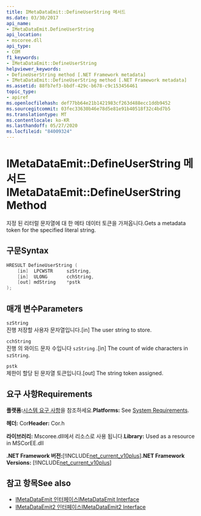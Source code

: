 ```yaml
---
title: IMetaDataEmit::DefineUserString 메서드
ms.date: 03/30/2017
api_name:
- IMetaDataEmit.DefineUserString
api_location:
- mscoree.dll
api_type:
- COM
f1_keywords:
- IMetaDataEmit::DefineUserString
helpviewer_keywords:
- DefineUserString method [.NET Framework metadata]
- IMetaDataEmit::DefineUserString method [.NET Framework metadata]
ms.assetid: 88fb7ef3-bbdf-429c-b678-c9c153456461
topic_type:
- apiref
ms.openlocfilehash: def77bb64e21b1421983cf263d488ecc1ddb9452
ms.sourcegitcommit: 03fec33630b46e78d5e81e91b40518f32c4bd7b5
ms.translationtype: MT
ms.contentlocale: ko-KR
ms.lasthandoff: 05/27/2020
ms.locfileid: "84009324"
---
```

# <a name="imetadataemitdefineuserstring-method"></a><span data-ttu-id="d71c5-102">IMetaDataEmit::DefineUserString 메서드</span><span class="sxs-lookup"><span data-stu-id="d71c5-102">IMetaDataEmit::DefineUserString Method</span></span>
<span data-ttu-id="d71c5-103">지정 된 리터럴 문자열에 대 한 메타 데이터 토큰을 가져옵니다.</span><span class="sxs-lookup"><span data-stu-id="d71c5-103">Gets a metadata token for the specified literal string.</span></span>  
  
## <a name="syntax"></a><span data-ttu-id="d71c5-104">구문</span><span class="sxs-lookup"><span data-stu-id="d71c5-104">Syntax</span></span>  
  
```cpp  
HRESULT DefineUserString (
    [in]  LPCWSTR     szString,
    [in]  ULONG       cchString,
    [out] mdString    *pstk
);  
```  
  
## <a name="parameters"></a><span data-ttu-id="d71c5-105">매개 변수</span><span class="sxs-lookup"><span data-stu-id="d71c5-105">Parameters</span></span>  
 `szString`  
 <span data-ttu-id="d71c5-106">진행 저장할 사용자 문자열입니다.</span><span class="sxs-lookup"><span data-stu-id="d71c5-106">[in] The user string to store.</span></span>  
  
 `cchString`  
 <span data-ttu-id="d71c5-107">진행 의 와이드 문자 수입니다 `szString` .</span><span class="sxs-lookup"><span data-stu-id="d71c5-107">[in] The count of wide characters in `szString`.</span></span>  
  
 `pstk`  
 <span data-ttu-id="d71c5-108">제한이 할당 된 문자열 토큰입니다.</span><span class="sxs-lookup"><span data-stu-id="d71c5-108">[out] The string token assigned.</span></span>  
  
## <a name="requirements"></a><span data-ttu-id="d71c5-109">요구 사항</span><span class="sxs-lookup"><span data-stu-id="d71c5-109">Requirements</span></span>  
 <span data-ttu-id="d71c5-110">**플랫폼:**[시스템 요구 사항](../../get-started/system-requirements.md)을 참조하세요.</span><span class="sxs-lookup"><span data-stu-id="d71c5-110">**Platforms:** See [System Requirements](../../get-started/system-requirements.md).</span></span>  
  
 <span data-ttu-id="d71c5-111">**헤더:** Cor</span><span class="sxs-lookup"><span data-stu-id="d71c5-111">**Header:** Cor.h</span></span>  
  
 <span data-ttu-id="d71c5-112">**라이브러리:** Mscoree.dll에서 리소스로 사용 됩니다.</span><span class="sxs-lookup"><span data-stu-id="d71c5-112">**Library:** Used as a resource in MSCorEE.dll</span></span>  
  
 <span data-ttu-id="d71c5-113">**.NET Framework 버전:**[!INCLUDE[net_current_v10plus](../../../../includes/net-current-v10plus-md.md)]</span><span class="sxs-lookup"><span data-stu-id="d71c5-113">**.NET Framework Versions:** [!INCLUDE[net_current_v10plus](../../../../includes/net-current-v10plus-md.md)]</span></span>  
  
## <a name="see-also"></a><span data-ttu-id="d71c5-114">참고 항목</span><span class="sxs-lookup"><span data-stu-id="d71c5-114">See also</span></span>

- [<span data-ttu-id="d71c5-115">IMetaDataEmit 인터페이스</span><span class="sxs-lookup"><span data-stu-id="d71c5-115">IMetaDataEmit Interface</span></span>](imetadataemit-interface.md)
- [<span data-ttu-id="d71c5-116">IMetaDataEmit2 인터페이스</span><span class="sxs-lookup"><span data-stu-id="d71c5-116">IMetaDataEmit2 Interface</span></span>](imetadataemit2-interface.md)
